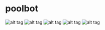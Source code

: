 # poolbot
![alt tag](https://ibb.co/KN7d6cf.jpg)​
![alt tag](https://ibb.co/tm37V9V)​
![alt tag](https://ibb.co/qJ5Lq7H)​
![alt tag](https://ibb.co/800vmxb)​
![alt tag](https://ibb.co/8sgdmJs)​
